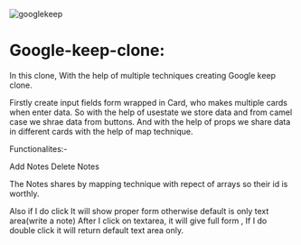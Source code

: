 ![googlekeep](https://user-images.githubusercontent.com/95703661/201791713-ac2779a4-43ff-491a-929e-4f0ac78e58ce.PNG)
# Google-keep-clone: 

In this clone, With the help of multiple techniques creating Google keep clone.

Firstly create input fields form wrapped in Card, who makes multiple cards when enter data.
So with the help of usestate we store data and from camel case we shrae data from buttons. And with the help of props we share data in different cards with the help of map technique.

Functionalites:-

Add Notes
Delete Notes

The Notes shares by mapping technique with repect of arrays so their id is worthly.

Also if I do click It will show proper form otherwise default is only text area(write a note)
After I click on textarea, it will give full form , If I do double click it will return default text area only.

